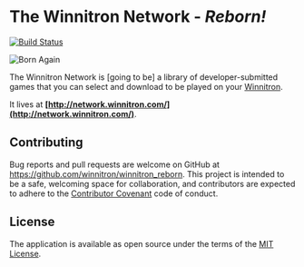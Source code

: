 # The Winnitron Network - *Reborn!*

[![Build Status](https://travis-ci.org/winnitron/winnitron_reborn.svg?branch=travis)](https://travis-ci.org/winnitron/winnitron_reborn)

![Born Again](https://i.imgur.com/7T5mkXs.png)

The Winnitron Network is [going to be] a library of developer-submitted games that you can select and download to be played on your [Winnitron](http://winnitron.com).

It lives at **[http://network.winnitron.com/](http://network.winnitron.com/)**.

## Contributing

Bug reports and pull requests are welcome on GitHub at https://github.com/winnitron/winnitron_reborn. This project is intended to be a safe, welcoming space for collaboration, and contributors are expected to adhere to the [Contributor Covenant](http://contributor-covenant.org) code of conduct.

## License

The application is available as open source under the terms of the [MIT License](http://opensource.org/licenses/MIT).
